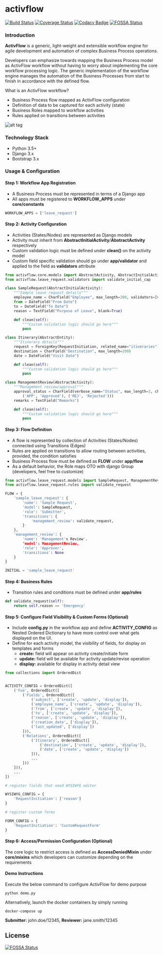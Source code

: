 # activflow
[![Build Status](https://travis-ci.org/faxad/ActivFlow.svg?branch=master)](https://travis-ci.org/faxad/ActivFlow)
[![Coverage Status](https://coveralls.io/repos/github/faxad/ActivFlow/badge.svg?branch=master)](https://coveralls.io/github/faxad/ActivFlow?branch=master)
[![Codacy Badge](https://api.codacy.com/project/badge/grade/f1cb2c6766cb4539ac1c3d4057996047)](https://www.codacy.com/app/fawadhq/ActivFlow)
[![FOSSA Status](https://app.fossa.io/api/projects/git%2Bgithub.com%2Ffaxad%2FActivFlow.svg?type=shield)](https://app.fossa.io/projects/git%2Bgithub.com%2Ffaxad%2FActivFlow?ref=badge_shield)

### Introduction
**ActivFlow** is a generic, light-weight and extensible workflow engine for agile development and automation of complex Business Process operations.

Developers can emphasize towards mapping the Business Process model as ActivFlow workflow without having to worry about implementing the core workflow processing logic. The generic implementation of the workflow engine manages the automation of the Business Processes from start to finish in accordance with the defined flow.

What is an ActivFlow workflow?
- Business Process flow mapped as ActivFlow configuration
- Definition of data to be captured for each activity (state)
- Business Roles mapped to workflow activities
- Rules applied on transitions between activities

![alt tag](https://user-images.githubusercontent.com/6130967/28086399-5625a4e8-6698-11e7-8a00-ccf3180d70be.png)

### Technology Stack
- Python 3.5+
- Django 3.x
- Bootstrap 3.x

### Usage & Configuration

#### Step 1: Workflow App Registration
- A Business Process must be represented in terms of a Django app
- All apps must be registered to **WORKFLOW_APPS** under **core/constants**
```python
WORKFLOW_APPS = ['leave_request']
```

#### Step 2: Activity Configuration
- Activities (States/Nodes) are represented as Django models
- Activity must inherit from **AbstractInitialActivity**/**AbstractActivity** respectively
- Custom validation logic must be defined under **clean()** on the activity model
- Custom field specific validation should go under **app/validator** and applied to the field as **validators** attribute
```python
from activflow.core.models import AbstractActivity, AbstractInitialActivity, AbstractEntity
from activflow.leave_request.validators import validate_initial_cap

class SampleRequest(AbstractInitialActivity):
    """Sample leave request details"""
    employee_name = CharField("Employee", max_length=200, validators=[validate_initial_cap])
    from = DateField("From Date")
    to = DateField("To Date")
    reason = TextField("Purpose of Leave", blank=True)

    def clean(self):
        """Custom validation logic should go here"""
        pass

class Itinerary(AbstractEntity):
    """Itinerary details"""
    request = ForeignKey(RequestInitiation, related_name="itineraries")
    destination = CharField("Destination", max_length=200)
    date = DateField("Visit Date")

    def clean(self):
        """Custom validation logic should go here"""
        pass

class ManagementReview(AbstractActivity):
    """Management review/approval"""
    approval_status = CharField(verbose_name="Status", max_length=3, choices=(
        ('APP', 'Approved'), ('REJ', 'Rejected')))
    remarks = TextField("Remarks")

    def clean(self):
        """Custom validation logic should go here"""
        pass

```
#### Step 3: Flow Definition
- A flow is represented by collection of Activities (States/Nodes) connected using Transitions (Edges)
- Rules are applied on transitions to allow routing between activities, provided, the condition satisfies
- Business Process flow must be defined as **FLOW** under **app/flow**
- As a default behavior, the Role maps OTO with django Group (developers, feel free to customize)
```python
from activflow.leave_request.models import SampleRequest, ManagementReview
from activflow.leave_request.rules import validate_request

FLOW = {
    'sample_leave_request': {
        'name': 'Sample Request',
        'model': SampleRequest,
        'role': 'Submitter',
        'transitions': {
            'management_review': validate_request,
        }
    },
    'management_review': {
        'name': 'Management's Review',
        'model': ManagementReview,
        'role': 'Approver',
        'transitions': None
    }
}

INITIAL = 'sample_leave_request'
```
#### Step 4: Business Rules
- Transition rules and conditions must be defined under **app/rules**
```python
def validate_request(self):
    return self.reason == 'Emergency'
```

#### Step 5: Configure Field Visibility & Custom Forms (Optional)
- Include **config.py** in the workflow app and define **ACTIVITY_CONFIG** as Nested Ordered Dictionary to have more control over what gets displayed on the UI.
- Define for each activity model, the visibility of fields, for display on templates and forms 
    - **create:** field will appear on activity create/initiate form
    - **update:** field will be available for activity update/revise operation
    - **display:** available for display in activity detail view
```python
from collections import OrderedDict


ACTIVITY_CONFIG = OrderedDict([
    ('Foo', OrderedDict([
        ('Fields', OrderedDict([
            ('subject', ['create', 'update', 'display']),
            ('employee_name', ['create', 'update', 'display']),
            ('from', ['create', 'update', 'display']),
            ('to', ['create', 'update', 'display']),
            ('reason', ['create', 'update', 'display']),
            ('creation_date', ['display']),
            ('last_updated', ['display'])
        ])),
        ('Relations', OrderedDict([
            ('Itinerary', OrderedDict([
                ('destination', ['create', 'update', 'display']),
                ('date', ['create', 'update', 'display'])
            ])),
            ...
        ]))
    ])),
    ...
])

# register fields that need WYSIWYG editor

WYSIWYG_CONFIG = {
    'RequestInitiation': ['reason']
}

# register custom forms

FORM_CONFIG = {
    'RequestInitiation': 'CustomRequestForm'
}
```

#### Step 6: Access/Permission Configuration (Optional)
The core logic to restrict access is defined as **AccessDeniedMixin** under **core/mixins** which developers can customize depending on the requirements

#### Demo Instructions
Execute the below command to configure ActivFlow for demo purpose
```
python demo.py
```
Alternatively, launch the docker containers by simply running
```
docker-compose up
```
**Submitter:** john.doe/12345, **Reviewer:** jane.smith/12345


## License
[![FOSSA Status](https://app.fossa.io/api/projects/git%2Bgithub.com%2Ffaxad%2FActivFlow.svg?type=large)](https://app.fossa.io/projects/git%2Bgithub.com%2Ffaxad%2FActivFlow?ref=badge_large)